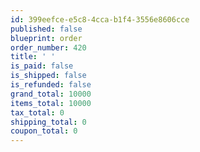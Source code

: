 ```yaml
---
id: 399eefce-e5c8-4cca-b1f4-3556e8606cce
published: false
blueprint: order
order_number: 420
title: ' '
is_paid: false
is_shipped: false
is_refunded: false
grand_total: 10000
items_total: 10000
tax_total: 0
shipping_total: 0
coupon_total: 0
---
```

